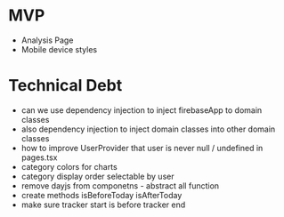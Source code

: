 # MVP

-   Analysis Page
-   Mobile device styles

# Technical Debt

-   can we use dependency injection to inject firebaseApp to domain classes
-   also dependency injection to inject domain classes into other domain classes
-   how to improve UserProvider that user is never null / undefined in pages.tsx
-   category colors for charts
-   category display order selectable by user
-   remove dayjs from componetns - abstract all function
-   create methods isBeforeToday isAfterToday
-   make sure tracker start is before tracker end
